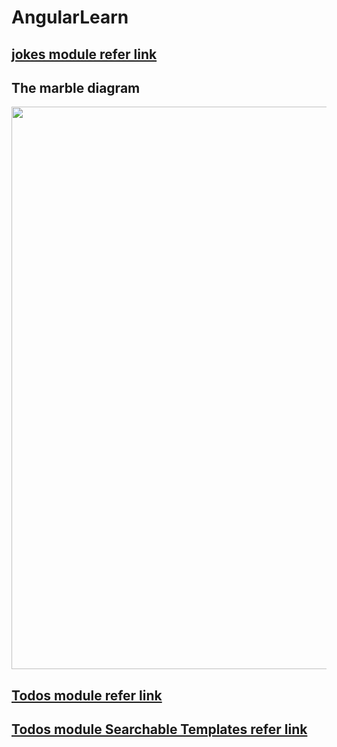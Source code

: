 # AngularLearn

## [jokes module refer link](https://blog.thoughtram.io/angular/2018/03/05/advanced-caching-with-rxjs.html) 

## The marble diagram
<div style="text-align: center">
  <img src="https://blog.thoughtram.io/images/notification_cache.png" width="900px"> 
</div>


## [Todos module refer link](https://github.com/d3lm/todomvc)


## [Todos module Searchable Templates refer link](https://netbasal.com/creating-searchable-templates-in-angular-20ba70ce4e21)
